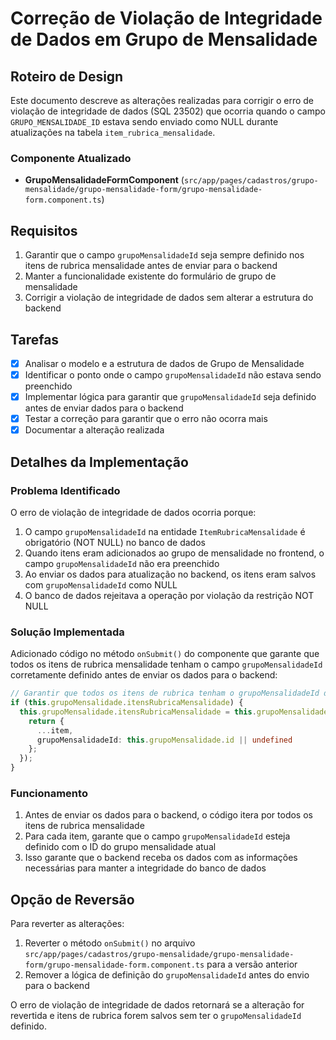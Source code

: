 # Correção de Violação de Integridade de Dados em Grupo de Mensalidade

## Roteiro de Design

Este documento descreve as alterações realizadas para corrigir o erro de violação de integridade de dados (SQL 23502) que ocorria quando o campo `GRUPO_MENSALIDADE_ID` estava sendo enviado como NULL durante atualizações na tabela `item_rubrica_mensalidade`.

### Componente Atualizado

- **GrupoMensalidadeFormComponent** (`src/app/pages/cadastros/grupo-mensalidade/grupo-mensalidade-form/grupo-mensalidade-form.component.ts`)

## Requisitos

1. Garantir que o campo `grupoMensalidadeId` seja sempre definido nos itens de rubrica mensalidade antes de enviar para o backend
2. Manter a funcionalidade existente do formulário de grupo de mensalidade
3. Corrigir a violação de integridade de dados sem alterar a estrutura do backend

## Tarefas

- [x] Analisar o modelo e a estrutura de dados de Grupo de Mensalidade
- [x] Identificar o ponto onde o campo `grupoMensalidadeId` não estava sendo preenchido
- [x] Implementar lógica para garantir que `grupoMensalidadeId` seja definido antes de enviar dados para o backend
- [x] Testar a correção para garantir que o erro não ocorra mais
- [x] Documentar a alteração realizada

## Detalhes da Implementação

### Problema Identificado

O erro de violação de integridade de dados ocorria porque:

1. O campo `grupoMensalidadeId` na entidade `ItemRubricaMensalidade` é obrigatório (NOT NULL) no banco de dados
2. Quando itens eram adicionados ao grupo de mensalidade no frontend, o campo `grupoMensalidadeId` não era preenchido
3. Ao enviar os dados para atualização no backend, os itens eram salvos com `grupoMensalidadeId` como NULL
4. O banco de dados rejeitava a operação por violação da restrição NOT NULL

### Solução Implementada

Adicionado código no método `onSubmit()` do componente que garante que todos os itens de rubrica mensalidade tenham o campo `grupoMensalidadeId` corretamente definido antes de enviar os dados para o backend:

```typescript
// Garantir que todos os itens de rubrica tenham o grupoMensalidadeId definido antes de enviar
if (this.grupoMensalidade.itensRubricaMensalidade) {
  this.grupoMensalidade.itensRubricaMensalidade = this.grupoMensalidade.itensRubricaMensalidade.map(item => {
    return {
      ...item,
      grupoMensalidadeId: this.grupoMensalidade.id || undefined
    };
  });
}
```

### Funcionamento

1. Antes de enviar os dados para o backend, o código itera por todos os itens de rubrica mensalidade
2. Para cada item, garante que o campo `grupoMensalidadeId` esteja definido com o ID do grupo mensalidade atual
3. Isso garante que o backend receba os dados com as informações necessárias para manter a integridade do banco de dados

## Opção de Reversão

Para reverter as alterações:

1. Reverter o método `onSubmit()` no arquivo `src/app/pages/cadastros/grupo-mensalidade/grupo-mensalidade-form/grupo-mensalidade-form.component.ts` para a versão anterior
2. Remover a lógica de definição do `grupoMensalidadeId` antes do envio para o backend

O erro de violação de integridade de dados retornará se a alteração for revertida e itens de rubrica forem salvos sem ter o `grupoMensalidadeId` definido.